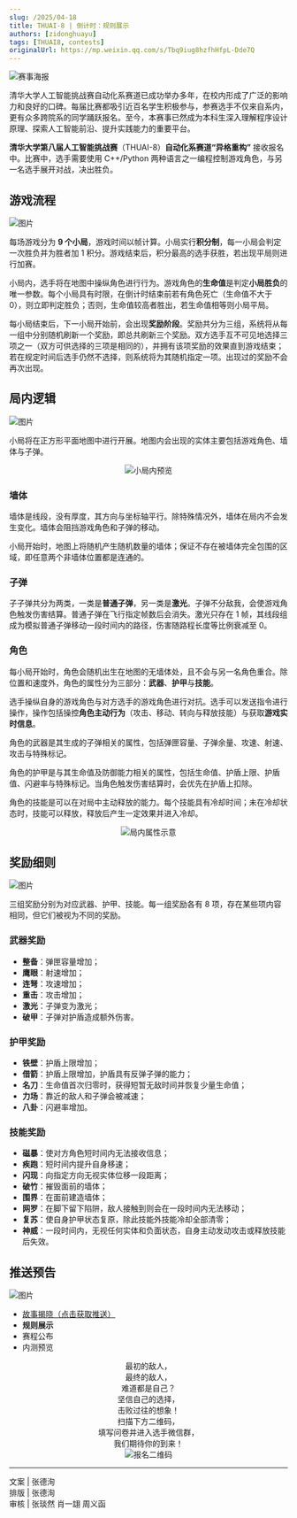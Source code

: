 ```yaml
---
slug: /2025/04-18
title: THUAI-8 | 倒计时：规则展示
authors: [zidonghuayu]
tags: [THUAI8, contests]
originalUrl: https://mp.weixin.qq.com/s/Tbq9iug8hzfhHfpL-Dde7Q
---
```


![赛事海报](../03-29/img/1.webp)

清华大学人工智能挑战赛自动化系赛道已成功举办多年，在校内形成了广泛的影响力和良好的口碑。每届比赛都吸引近百名学生积极参与，参赛选手不仅来自系内，更有众多跨院系的同学踊跃报名。至今，本赛事已然成为本科生深入理解程序设计原理、探索人工智能前沿、提升实践能力的重要平台。

**清华大学第八届人工智能挑战赛**（THUAI-8）**自动化系赛道“异格重构”** 接收报名中。比赛中，选手需要使用 C++/Python 两种语言之一编程控制游戏角色，与另一名选手展开对战，决出胜负。

<!-- truncate -->

## 游戏流程

![图片](../03-29/img/2.png)

每场游戏分为 **9 个小局**，游戏时间以帧计算。小局实行**积分制**，每一小局会判定一次胜负并为胜者加 1 积分。游戏结束后，积分最高的选手获胜，若出现平局则进行加赛。

小局内，选手将在地图中操纵角色进行行为。游戏角色的**生命值**是判定**小局胜负**的唯一参数。每个小局具有时限，在倒计时结束前若有角色死亡（生命值不大于 0），则立即判定胜负；否则，生命值较高者胜出，若生命值相等则小局平局。

每小局结束后，下一小局开始前，会出现**奖励阶段**。奖励共分为三组，系统将从每一组中分别随机刷新一个奖励，即总共刷新三个奖励。双方选手互不可见地选择三项之一（双方可供选择的三项是相同的），并拥有该项奖励的效果直到游戏结束；若在规定时间后选手仍然不选择，则系统将为其随机指定一项。出现过的奖励不会再次出现。

## 局内逻辑

![图片](../03-29/img/2.png)

小局将在正方形平面地图中进行开展。地图内会出现的实体主要包括游戏角色、墙体与子弹。<center>

![小局内预览](img/1.png)</center>

### 墙体

墙体是线段，没有厚度，其方向与坐标轴平行。除特殊情况外，墙体在局内不会发生变化。墙体会阻挡游戏角色和子弹的移动。

小局开始时，地图上将随机产生随机数量的墙体；保证不存在被墙体完全包围的区域，即任意两个非墙体位置都是连通的。

### 子弹

子子弹共分为两类，一类是**普通子弹**，另一类是**激光**。子弹不分敌我，会使游戏角色触发伤害结算。普通子弹在飞行指定帧数后会消失。激光只存在 1 帧，其线段组成为模拟普通子弹移动一段时间内的路径，伤害随路程长度等比例衰减至 0。

### 角色

每小局开始时，角色会随机出生在地图的无墙体处，且不会与另一名角色重合。除位置和速度外，角色的属性分为三部分：**武器**、**护甲**与**技能**。

选手操纵自身的游戏角色与对方选手的游戏角色进行对抗。选手可以发送指令进行操作，操作包括操控**角色主动行为**（攻击、移动、转向与释放技能）与获取**游戏实时信息**。

角色的武器是其生成的子弹相关的属性，包括弹匣容量、子弹余量、攻速、射速、攻击与特殊标记。

角色的护甲是与其生命值及防御能力相关的属性，包括生命值、护盾上限、护盾值、闪避率与特殊标记。当角色触发伤害结算时，会优先在护盾上扣除。

角色的技能是可以在对局中主动释放的能力。每个技能具有冷却时间；未在冷却状态时，技能可以释放，释放后产生一定效果并进入冷却。<center>

![局内属性示意](img/2.png)</center>

## 奖励细则

![图片](../03-29/img/2.png)

三组奖励分别为对应武器、护甲、技能。每一组奖励各有 8 项，存在某些项内容相同，但它们被视为不同的奖励。

### 武器奖励

- **整备**：弹匣容量增加；
- **鹰眼**：射速增加；
- **连弩**：攻速增加；
- **重击**：攻击增加；
- **激光**：子弹变为激光；
- **破甲**：子弹对护盾造成额外伤害。

### 护甲奖励

- **铁壁**：护盾上限增加；
- **借箭**：护盾上限增加，护盾具有反弹子弹的能力；
- **名刀**：生命值首次归零时，获得短暂无敌时间并恢复少量生命值；
- **力场**：靠近的敌人和子弹会被减速；
- **八卦**：闪避率增加。

### 技能奖励

- **磁暴**：使对方角色短时间内无法接收信息；
- **疾跑**：短时间内提升自身移速；
- **闪现**：向指定方向无视实体位移一段距离；
- **破竹**：摧毁面前的墙体；
- **围界**：在面前建造墙体；
- **网罗**：在脚下留下陷阱，敌人接触到则会在一段时间内无法移动；
- **复苏**：使自身护甲状态复原，除此技能外技能冷却全部清零；
- **神威**：一段时间内，无视任何实体和负面状态，自身主动发动攻击或释放技能后失效。

## 推送预告

![图片](../03-29/img/2.png)

- [故事揭晓（点击获取推送）](03-29)
- **规则展示**
- 赛程公布
- 内测预览

<center>

最初的敌人，  
最终的敌人，  
难道都是自己？  
坚信自己的选择，  
击败过往的想象！  
扫描下方二维码，  
填写问卷并进入选手微信群，  
我们期待你的到来！  
![报名二维码](../03-29/img/3.png)</center>

---

文案 | 张德洵  
排版 | 张德洵  
审核 | 张琰然 肖一翃 周义函
